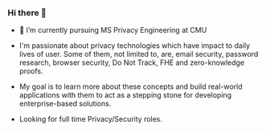 ### Hi there 👋

- 🔭  I’m currently pursuing MS Privacy Engineering at CMU
- I'm passionate about privacy technologies which have impact to daily lives of user. Some of them, not limited to, are, email security, password research, browser security, Do Not Track, FHE and zero-knowledge proofs.

- My goal is to learn more about these concepts and build real-world applications with them to act as a stepping stone for developing enterprise-based solutions.

- Looking for full time Privacy/Security roles.


  
